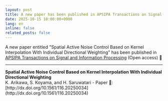 ```yaml
---
layout: post
title: A new paper has been published in APSIPA Transactions on Signal and Information Processing 🎉 
date: 2025-10-15 10:00:00+0900
lang: en
inline: false
related_posts: false
---
```


A new paper entitled "Spatial Active Noise Control Based on Kernel Interpolation With Individual Directional Weighting" has been published in [APSIPA Transactions on Signal and Information Processing](https://www.nowpublishers.com/SIP) (Open access) 🎉 

***

<div style="font-weight:bolder">Spatial Active Noise Control Based on Kernel Interpolation With Individual Directional Weighting</div>
K. Arikawa, S. Koyama, and H. Saruwatari
- Paper 📝: [http://dx.doi.org/10.1561/116.20250034](http://dx.doi.org/10.1561/116.20250034)
